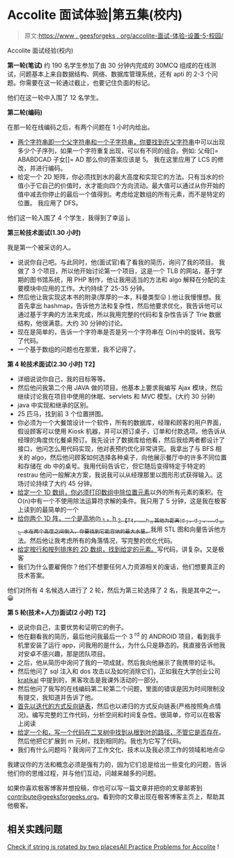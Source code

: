 # Accolite 面试体验|第五集(校内)

> 原文:[https://www . geesforgeks . org/accolite-面试-体验-设置-5-校园/](https://www.geeksforgeeks.org/accolite-interview-experience-set-5-on-campus/)

Accolite 面试经验(校内)

**第一轮(笔试)**
约 190 名学生参加了由 30 分钟内完成的 30MCQ 组成的在线测试，问题基本上来自数据结构、网络、数据库管理系统，还有 apti 的 2-3 个问题。你需要在这一轮通过截止，也要记住负面的标记。

他们在这一轮中入围了 12 名学生。

**第二轮(编码)** 

在那一轮在线编码之后，有两个问题在 1 小时内给出。

*   [两个字符串即一个父字符串和一个子字符串，你要找到在父字符串](https://practice.geeksforgeeks.org/problems/find-number-of-times-a-string-occurs-as-a-subsequence/0)中可以出现多少个子序列，如果一个字符重复出现，可以有不同的组合。例如:
    父母[]= ABABDCAD
    子女[]= AD
    那么你的答案应该是 5。
    我在这里应用了 LCS 的修改，并进行编码。
*   给定一个 2D 矩阵，你必须找到水的最大高度和实现它的方法。只有当水的价值小于它自己的价值时，水才能向四个方向流动。最大值可以通过从你开始的值中减去你停止的最后一个值得到。考虑给定数组的所有元素，而不是特定的位置。
    我应用了 DFS。

他们这一轮入围了 4 个学生，我得到了幸运 j。

**第三轮技术面试(1.30 小时)**

我是第一个被采访的人。

*   说说你自己吧。与此同时，他(面试官)看了看我的简历，询问了我的项目。
    我做了 3 个项目，所以他开始讨论第一个项目，这是一个 TLB 的网站，基于学期的图书馆系统，用 PHP 制作，他让我用适当的方法和 algo 解释在分配的主要模块中应用的工作。大约持续了 25-35 分钟。
*   然后他让我实现这本书的附录(厚厚的一本，科曼类型😛 ).他让我慢慢想。我首先拿出 hashmap，告诉他方法和复杂性，然后他要求优化，我告诉他可以通过基于字典的方法来完成，所以我用完整的代码和复杂性告诉了 Trie 数据结构，他很满意。大约 30 分钟的讨论。
*   现在是简单的，告诉一个字符串是否是另一个字符串在 O(n)中的旋转。我写了代码。
*   一个基于数组的问题也在那里，我不记得了。

**第 4 轮技术面试(2.30 小时)
T2】**

*   详细说说你自己，我的目标等等。
*   然后他问我第二个用 JAVA 做的项目。他基本上要求我编写 Ajax 模块，然后继续讨论我在项目中使用的休眠、servlets 和 MVC 模型。(大约 30 分钟)
*   java 中实现和继承的区别。
*   25 匹马，找到前 3 个位置拼图。
*   你必须为一个大餐馆设计一个软件，所有的数据库，经理和顾客的用户界面，假设顾客可以使用 Kiosk 机器，并可以预订桌子，订单和付款选项。他告诉从经理的角度优化餐桌预订。我先设计了数据库给他看，然后我给两者都设计了接口，他问怎么用代码实现，他对表预约优化非常讲究。我拿出了与 BFS 相关的 algo，然后他问顾客如何选择各种桌子，向他展示餐厅中的许多不同位置和存储在 db 中的桌号。我用代码告诉它，但它随后变得特定于特定的 restrau 他问一般解决方案，我说我可以从经理那里以图形形式获得输入。这场讨论持续了大约 45 分钟。
*   [给定一个 1D 数组，你必须打印数组中除位置元素](https://practice.geeksforgeeks.org/problems/product-array-puzzle/0)以外的所有元素的乘积。在 O(n)中有一个不使用除法运算符求解的条件。我只用了 5 分钟，这是我在极客上读到的最简单的一个
*   [给你两个 1D 阵，一个是高地(h <sub>1</sub> ，h <sub>2 【T4，…..h <sub>n</sub> 其他为距离(d <sub>1</sub> ，d <sub>2</sub> ，…..d <sub>n-1。</sub>水在两个高度之间倒入，你要找到它能容纳的最大水量。</sub>](https://practice.geeksforgeeks.org/problems/trapping-rain-water/0)我用 STL 图和向量告诉他方法。然后他让我考虑所有的角落情况，写完整的优化代码。
*   [给定按行和按列排序的 2D 数组，找到给定的元素。](https://practice.geeksforgeeks.org/problems/search-in-a-matrix/0)写代码，讲复杂。又是极客
*   我们为什么要雇佣你？他们不想要任何人力资源相关的废话，他们想要真正的技术答案。

他们对所有 4 名候选人进行了 2 轮，然后为第三轮选择了 2 名，我是其中之一。😀

**第 5 轮(技术+人力)面试(2 小时)
T2】**

*   说说你自己，主要优势和证明它的例子。
*   他在翻看我的简历，最后他问我最后一个 3 <sup>rd</sup> 的 ANDROID 项目，看到我手机里安装了运行 app，问我用的是什么，为什么只是静态的。我直接告诉他我对安卓不感兴趣，那是团队项目。
*   之后，他从简历中询问了我的一项成就，然后我向他展示了我携带的证书。
*   然后他问了 sql 注入和 dos 攻击以及如何消除它们，正如我在大学创业公司 [kratikal](http://kratikal.in/) 中提到的，黑客攻击是我课外活动的一部分。
*   然后他问了我写的在线编码第二轮第二个问题，里面的错误是因为时间限制没有提交，我知道并告诉了他。
*   [首先以迭代的方式反向链表](https://practice.geeksforgeeks.org/problems/reverse-a-linked-list/1)，然后也以递归的方式反向链表(严格按照角点情况)。编写完整的工作代码，分析空间和时间复杂性。很简单，你可以在极客上阅读
*   [给定一个和，写一个代码在二叉树中找到从根到叶的路径，不管它是否存在](https://practice.geeksforgeeks.org/problems/root-to-leaf-path-sum/1)。然后他把它扩展到 m 元树，找到相同的。我也为它写了代码。
*   我们有什么问题吗？我询问了工作文化、技术以及我必须工作的领域和地点😛

我建议你的方法和概念必须是强有力的，因为它们总是给出一些变化的问题，告诉他们你的思维过程，并与他们互动，问越来越多的问题。

如果你喜欢极客博客并想投稿，你也可以写一篇文章并把你的文章邮寄到 contribute@geeksforgeeks.org。看到你的文章出现在极客博客主页上，帮助其他极客。

## 相关实践问题

[Check if string is rotated by two places](https://practice.geeksforgeeks.org/problems/check-if-string-is-rotated-by-two-places/0)[All Practice Problems for Accolite](https://practice.geeksforgeeks.org/company/Accolite/) !